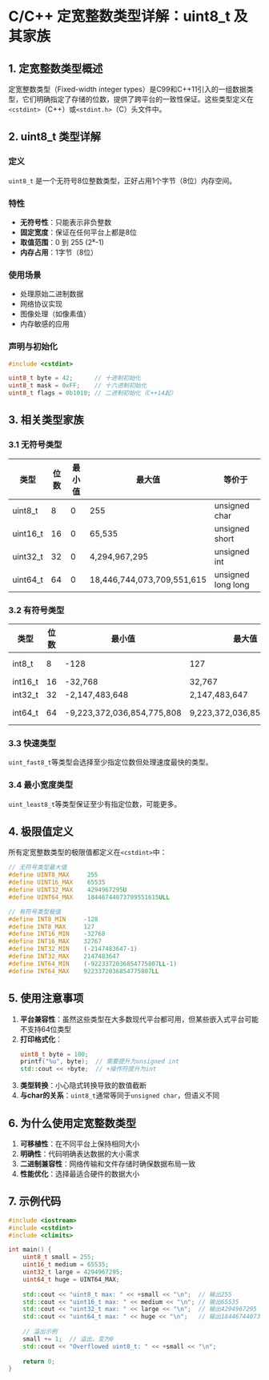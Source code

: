 # C/C++ 定宽整数类型详解：uint8_t 及其家族

## 1. 定宽整数类型概述

定宽整数类型（Fixed-width integer types）是C99和C++11引入的一组数据类型，它们明确指定了存储的位数，提供了跨平台的一致性保证。这些类型定义在`<cstdint>`（C++）或`<stdint.h>`（C）头文件中。

## 2. uint8_t 类型详解

### 定义
`uint8_t` 是一个无符号8位整数类型，正好占用1个字节（8位）内存空间。

### 特性
- **无符号性**：只能表示非负整数
- **固定宽度**：保证在任何平台上都是8位
- **取值范围**：0 到 255 (2⁸-1)
- **内存占用**：1字节（8位）

### 使用场景
- 处理原始二进制数据
- 网络协议实现
- 图像处理（如像素值）
- 内存敏感的应用

### 声明与初始化
```cpp
#include <cstdint>

uint8_t byte = 42;      // 十进制初始化
uint8_t mask = 0xFF;    // 十六进制初始化
uint8_t flags = 0b1010; // 二进制初始化（C++14起）
```

## 3. 相关类型家族

### 3.1 无符号类型
| 类型        | 位数 | 最小值 | 最大值       | 等价于         |
|-------------|------|--------|--------------|----------------|
| uint8_t     | 8    | 0      | 255          | unsigned char  |
| uint16_t    | 16   | 0      | 65,535       | unsigned short |
| uint32_t    | 32   | 0      | 4,294,967,295| unsigned int   |
| uint64_t    | 64   | 0      | 18,446,744,073,709,551,615 | unsigned long long |

### 3.2 有符号类型
| 类型        | 位数 | 最小值               | 最大值              | 等价于         |
|-------------|------|----------------------|---------------------|----------------|
| int8_t      | 8    | -128                 | 127                 | signed char    |
| int16_t     | 16   | -32,768              | 32,767              | short          |
| int32_t     | 32   | -2,147,483,648       | 2,147,483,647       | int            |
| int64_t     | 64   | -9,223,372,036,854,775,808 | 9,223,372,036,854,775,807 | long long |

### 3.3 快速类型
`uint_fast8_t`等类型会选择至少指定位数但处理速度最快的类型。

### 3.4 最小宽度类型
`uint_least8_t`等类型保证至少有指定位数，可能更多。

## 4. 极限值定义

所有定宽整数类型的极限值都定义在`<cstdint>`中：

```cpp
// 无符号类型最大值
#define UINT8_MAX     255
#define UINT16_MAX    65535
#define UINT32_MAX    4294967295U
#define UINT64_MAX    18446744073709551615ULL

// 有符号类型极值
#define INT8_MIN     -128
#define INT8_MAX     127
#define INT16_MIN    -32768
#define INT16_MAX    32767
#define INT32_MIN    (-2147483647-1)
#define INT32_MAX    2147483647
#define INT64_MIN    (-9223372036854775807LL-1)
#define INT64_MAX    9223372036854775807LL
```

## 5. 使用注意事项

1. **平台兼容性**：虽然这些类型在大多数现代平台都可用，但某些嵌入式平台可能不支持64位类型
2. **打印格式化**：
   ```cpp
   uint8_t byte = 100;
   printf("%u", byte);  // 需要提升为unsigned int
   std::cout << +byte;  // +操作符提升为int
   ```
3. **类型转换**：小心隐式转换导致的数值截断
4. **与char的关系**：`uint8_t`通常等同于`unsigned char`，但语义不同

## 6. 为什么使用定宽整数类型

1. **可移植性**：在不同平台上保持相同大小
2. **明确性**：代码明确表达数据的大小需求
3. **二进制兼容性**：网络传输和文件存储时确保数据布局一致
4. **性能优化**：选择最适合硬件的数据大小

## 7. 示例代码

```cpp
#include <iostream>
#include <cstdint>
#include <climits>

int main() {
    uint8_t small = 255;
    uint16_t medium = 65535;
    uint32_t large = 4294967295;
    uint64_t huge = UINT64_MAX;
    
    std::cout << "uint8_t max: " << +small << "\n";  // 输出255
    std::cout << "uint16_t max: " << medium << "\n"; // 输出65535
    std::cout << "uint32_t max: " << large << "\n";  // 输出4294967295
    std::cout << "uint64_t max: " << huge << "\n";   // 输出18446744073709551615
    
    // 溢出示例
    small += 1;  // 溢出，变为0
    std::cout << "Overflowed uint8_t: " << +small << "\n";
    
    return 0;
}
```
